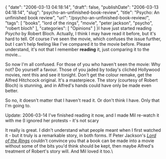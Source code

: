 {
    "date": "2006-03-13 04:18:14",
    "draft": false,
    "publishDate": "2006-03-13 04:18:14",
    "slug": "psycho-an-unfinished-book-review",
    "title": "Psycho: An unfinished book review",
    "url": "\/psycho-an-unfinished-book-review\/",
    "tags": [
        "books",
        "lord of the rings",
        "movie",
        "peter jackson",
        "psycho",
        "robert bloch"
    ],
    "categories": [
        "Opinions"
    ]
}I have just started reading *Psycho* by Robert Bloch. Actually, I think
I may have read it before, but it's hard to tell. Of course I've seen
the movie, which confuses the issue further, but I can't help feeling
like I've compared it to the movie before. Please understand, it's not
that I remember **reading** it, just comparing it to the movie...

So now I'm all confused. For those of you who haven't seen the movie:
Why not? Do yourself a favour. Those of you jaded by today's clichéd
Hollywood movies, rent this and see it tonight. Don't get the colour
remake, get the Alfred Hitchcock original. It's a masterpiece. The story
(courtesy of Robert Bloch) is stunning, and in Alfred's hands could have
only be made even better.

So no, it doesn't matter that I haven't read it. Or don't think I have.
Only that I'm going to.

<span class="date">Update: 2006-03-14</span> I've finished reading it
now, and I made Mil re-watch it with me (I ignored her protests - it's
not scary

It really is great. I didn't understand what people meant when I first
watched it - but it truly is a remarkable story, in both forms. If Peter
Jackson's [*Lord of the
Rings*](http://imdb.com/title/tt0120737/ "imdb entry for Fellowship of the Ring")
couldn't convince you that a book can be made into a movie without some
of the bits you'd think should be kept, then maybe Alfred's treatment of
Robert's story will. And Mil loved it too.\
